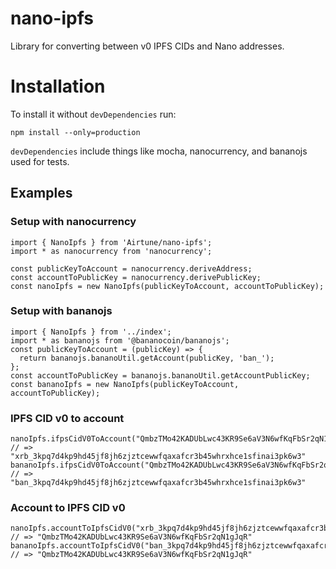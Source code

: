 # nano-ipfs
Library for converting between v0 IPFS CIDs and Nano addresses.

# Installation
To install it without `devDependencies` run:
```
npm install --only=production
```

`devDependencies` include things like mocha, nanocurrency, and bananojs used for tests.

## Examples
### Setup with nanocurrency
```
import { NanoIpfs } from 'Airtune/nano-ipfs';
import * as nanocurrency from 'nanocurrency';

const publicKeyToAccount = nanocurrency.deriveAddress;
const accountToPublicKey = nanocurrency.derivePublicKey;
const nanoIpfs = new NanoIpfs(publicKeyToAccount, accountToPublicKey);
```

### Setup with bananojs
```
import { NanoIpfs } from '../index';
import * as bananojs from '@bananocoin/bananojs';
const publicKeyToAccount = (publicKey) => {
  return bananojs.bananoUtil.getAccount(publicKey, 'ban_');
};
const accountToPublicKey = bananojs.bananoUtil.getAccountPublicKey;
const bananoIpfs = new NanoIpfs(publicKeyToAccount, accountToPublicKey);
```

### IPFS CID v0 to account
```
nanoIpfs.ifpsCidV0ToAccount("QmbzTMo42KADUbLwc43KR9Se6aV3N6wfKqFbSr2qN1gJqR");
// => "xrb_3kpq7d4kp9hd45jf8jh6zjztcewwfqaxafcr3b45whrxhce1sfinai3pk6w3"
bananoIpfs.ifpsCidV0ToAccount("QmbzTMo42KADUbLwc43KR9Se6aV3N6wfKqFbSr2qN1gJqR");
// => "ban_3kpq7d4kp9hd45jf8jh6zjztcewwfqaxafcr3b45whrxhce1sfinai3pk6w3"
```

### Account to IPFS CID v0
```
nanoIpfs.accountToIpfsCidV0("xrb_3kpq7d4kp9hd45jf8jh6zjztcewwfqaxafcr3b45whrxhce1sfinai3pk6w3");
// => "QmbzTMo42KADUbLwc43KR9Se6aV3N6wfKqFbSr2qN1gJqR"
bananoIpfs.accountToIpfsCidV0("ban_3kpq7d4kp9hd45jf8jh6zjztcewwfqaxafcr3b45whrxhce1sfinai3pk6w3");
// => "QmbzTMo42KADUbLwc43KR9Se6aV3N6wfKqFbSr2qN1gJqR"
```
